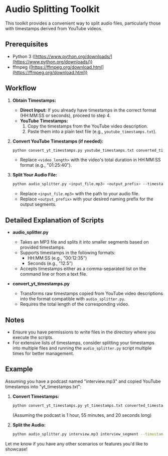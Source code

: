 # Audio Splitting Toolkit

This toolkit provides a convenient way to split audio files, particularly those with timestamps derived from YouTube videos.

## Prerequisites

-   Python 3 ([https://www.python.org/downloads/](https://www.python.org/downloads/))
-   ffmpeg ([https://ffmpeg.org/download.html](https://ffmpeg.org/download.html))

## Workflow

1. **Obtain Timestamps:**

    - **Direct Input:** If you already have timestamps in the correct format (HH:MM:SS or seconds), proceed to step 4.
    - **YouTube Timestamps:**
        1. Copy the timestamps from the YouTube video description.
        2. Paste them into a plain text file (e.g., `youtube_timestamps.txt`).

2. **Convert YouTube Timestamps (if needed):**

    ```bash
    python convert_yt_timestamps.py youtube_timestamps.txt converted_timestamps.txt <video_length>
    ```

    - Replace `<video_length>` with the video's total duration in HH:MM:SS format (e.g., "01:25:40").

3. **Split Your Audio File:**
    ```bash
    python audio_splitter.py <input_file.mp3> <output_prefix> --timestamps converted_timestamps.txt
    ```
    - Replace `<input_file.mp3>` with the path to your audio file.
    - Replace `<output_prefix>` with your desired naming prefix for the output segments.

## Detailed Explanation of Scripts

-   **audio_splitter.py**

    -   Takes an MP3 file and splits it into smaller segments based on provided timestamps.
    -   Supports timestamps in the following formats:
        -   HH:MM:SS (e.g., "00:12:35")
        -   Seconds (e.g., "12.5")
    -   Accepts timestamps either as a comma-separated list on the command line or from a text file.

-   **convert_yt_timestamps.py**
    -   Transforms raw timestamps copied from YouTube video descriptions into the format compatible with `audio_splitter.py`.
    -   Requires the total length of the corresponding video.

## Notes

-   Ensure you have permissions to write files in the directory where you execute the scripts.
-   For extensive lists of timestamps, consider splitting your timestamps into multiple files and running the `audio_splitter.py` script multiple times for better management.

## Example

Assuming you have a podcast named "interview.mp3" and copied YouTube timestamps into "yt_timestamps.txt":

1. **Convert Timestamps:**

    ```bash
    python convert_yt_timestamps.py yt_timestamps.txt converted_timestamps.txt 01:55:20
    ```

    (Assuming the podcast is 1 hour, 55 minutes, and 20 seconds long)

2. **Split the Audio:**
    ```bash
    python audio_splitter.py interview.mp3 interview_segment --timestamps converted_timestamps.txt
    ```

Let me know if you have any other scenarios or features you'd like to showcase!
